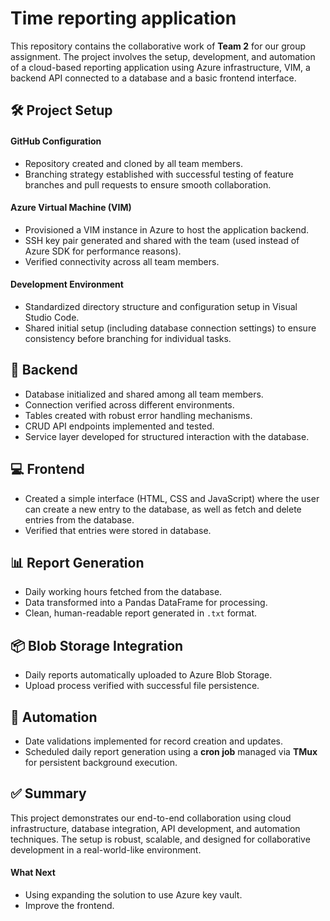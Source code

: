 # Time reporting application
This repository contains the collaborative work of **Team 2** for our group assignment. The project involves the setup, development, and automation of a cloud-based reporting application using Azure infrastructure, VIM, a backend API connected to a database and a basic frontend interface.



## 🛠 Project Setup

#### GitHub Configuration
- Repository created and cloned by all team members.
- Branching strategy established with successful testing of feature branches and pull requests to ensure smooth collaboration.

#### Azure Virtual Machine (VIM)
- Provisioned a VIM instance in Azure to host the application backend.
- SSH key pair generated and shared with the team (used instead of Azure SDK for performance reasons).
- Verified connectivity across all team members.

#### Development Environment
- Standardized directory structure and configuration setup in Visual Studio Code.
- Shared initial setup (including database connection settings) to ensure consistency before branching for individual tasks.



## 💾 Backend
- Database initialized and shared among all team members.
- Connection verified across different environments.
- Tables created with robust error handling mechanisms.
- CRUD API endpoints implemented and tested.
- Service layer developed for structured interaction with the database.

## 💻 Frontend 
- Created a simple interface (HTML, CSS and JavaScript) where the user can create a new entry to the database, as well as fetch and delete entries from the database. 
- Verified that entries were stored in database. 


## 📊 Report Generation
- Daily working hours fetched from the database.
- Data transformed into a Pandas DataFrame for processing.
- Clean, human-readable report generated in `.txt` format.

## 📦 Blob Storage Integration
- Daily reports automatically uploaded to Azure Blob Storage.
- Upload process verified with successful file persistence.



## 📅 Automation
- Date validations implemented for record creation and updates.
- Scheduled daily report generation using a **cron job** managed via **TMux** for persistent background execution.

## ✅ Summary

This project demonstrates our end-to-end collaboration using cloud infrastructure, database integration, API development, and automation techniques. The setup is robust, scalable, and designed for collaborative development in a real-world-like environment.

#### What  Next
- Using expanding the solution to use Azure key vault.
- Improve the frontend.
